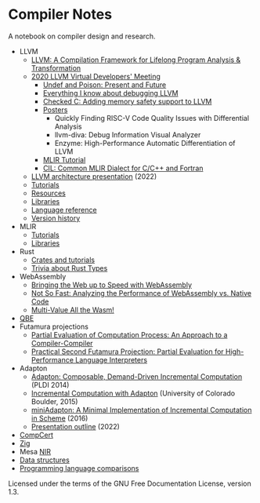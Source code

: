 # Compiler Notes

A notebook on compiler design and research.

- LLVM
  - [LLVM: A Compilation Framework for Lifelong Program Analysis & Transformation](llvm/cgo04_lattner.md)
  - [2020 LLVM Virtual Developers' Meeting](llvm/devmtg_2020-10)
    - [Undef and Poison: Present and Future](llvm/devmtg_2020-10/undef_and_poison.md)
    - [Everything I know about debugging LLVM](llvm/devmtg_2020-10/debugging_llvm.md)
    - [Checked C: Adding memory safety support to LLVM](llvm/devmtg_2020-10/checked_c_memory_safety.md)
    - [Posters](llvm/devmtg_2020-10/posters.md)
      - Quickly Finding RISC-V Code Quality Issues with Differential Analysis
      - llvm-diva: Debug Information Visual Analyzer
      - Enzyme: High-Performance Automatic Differentiation of LLVM
    - [MLIR Tutorial](llvm/devmtg_2020-10/mlir_tutorial.md)
    - [CIL: Common MLIR Dialect for C/C++ and Fortran](llvm/devmtg_2020-10/cil_mlir_dialect.md)
  - [LLVM architecture presentation](llvm/presentation_outline.md) (2022)
  - [Tutorials](llvm/tutorials.md)
  - [Resources](llvm/resources.md)
  - [Libraries](llvm/libraries.md)
  - [Language reference](llvm/langref.md)
  - [Version history](llvm/version_history.md)
- MLIR
  - [Tutorials](mlir/tutorials.md)
  - [Libraries](mlir/libraries.md)
- Rust
  - [Crates and tutorials](rust/rust.md)
  - [Trivia about Rust Types](rust/types_trivia.md)
- WebAssembly
  - [Bringing the Web up to Speed with WebAssembly](webassembly/pldi17_haas.md)
  - [Not So Fast: Analyzing the Performance of WebAssembly vs. Native Code](webassembly/atc19_jangda.md)
  - [Multi-Value All the Wasm!](webassembly/multi_value.md)
- [QBE](qbe.md)
- Futamura projections
  - [Partial Evaluation of Computation Process: An Approach to a Compiler-Compiler](futamura/futamura.md)
  - [Practical Second Futamura Projection: Partial Evaluation for High-Performance Language Interpreters](futamura/graal.md)
- Adapton
  - [Adapton: Composable, Demand-Driven Incremental Computation](adapton/pldi2014.md)
    (PLDI 2014)
  - [Incremental Computation with Adapton](adapton/boulder2015.md)
    (University of Colorado Boulder, 2015)
  - [miniAdapton: A Minimal Implementation of Incremental Computation in Scheme](adapton/miniAdapton.md)
    (2016)
  - [Presentation outline](adapton/presentation_outline.md) (2022)
- [CompCert](compcert.md)
- [Zig](zig.md)
- Mesa [NIR](mesa_nir.md)
- [Data structures](data_structures.md)
- [Programming language comparisons](pl_comparisons.md)

Licensed under the terms of the GNU Free Documentation License, version 1.3.

